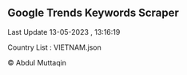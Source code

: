 

## Google Trends Keywords Scraper 
 
Last Update 13-05-2023 , 13:16:19

Country List :
VIETNAM.json



© Abdul Muttaqin 

